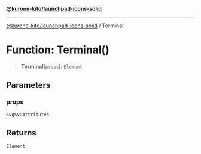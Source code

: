 [**@kurone-kito/launchpad-icons-solid**](../README.md)

***

[@kurone-kito/launchpad-icons-solid](../globals.md) / Terminal

# Function: Terminal()

> **Terminal**(`props`): `Element`

## Parameters

### props

`SvgSVGAttributes`

## Returns

`Element`
